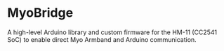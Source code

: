 # MyoBridge
A high-level Arduino library and custom firmware for the HM-11 (CC2541 SoC) to enable direct Myo Armband and Arduino communication.
